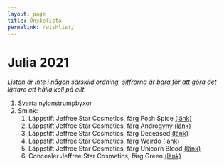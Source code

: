 ```yaml
---
layout: page
title: Önskelista
permalink: /wishlist/
---
```


# Julia 2021
*Listan är inte i någon särskild ordning, siffrorna är bara för att göra det lättare att hålla koll på allt*

1. Svarta nylonstrumpbyxor
2. Smink:
    1. Läppstift Jeffree Star Cosmetics, färg Posh Spice [(länk)](https://www.beautybay.com/p/jeffree-star-cosmetics/velour-liquid-lipstick/posh-spice/)
    2. Läppstift Jeffree Star Cosmetics, färg Androgyny [(länk)](https://www.beautybay.com/p/jeffree-star-cosmetics/velour-liquid-lipstick/androgyny/)
    2. Läppstift Jeffree Star Cosmetics, färg Deceased [(länk)](https://www.beautybay.com/p/jeffree-star-cosmetics/velour-liquid-lipstick/deceased/)
    3. Läppstift Jeffree Star Cosmetics, färg Weirdo [(länk)](https://www.beautybay.com/p/jeffree-star-cosmetics/velour-liquid-lipstick/weirdo/)
    4. Läppstift Jeffree Star Cosmetics, färg Unicorn Blood [(länk)](https://www.beautybay.com/p/jeffree-star-cosmetics/velour-liquid-lipstick/unicorn-blood/)
    5. Concealer Jeffree Star Cosmetics, färg Green [(länk)](https://www.beautybay.com/p/jeffree-star-cosmetics/magic-star-concealer/green/)